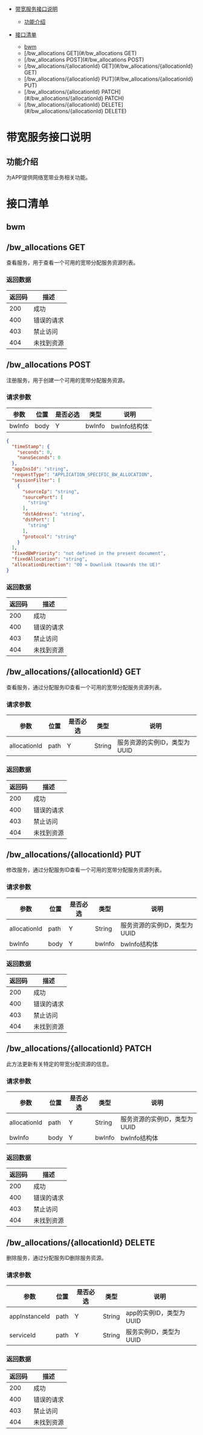 *   [带宽服务接口说明](#带宽服务接口说明)
    *   [功能介绍](#功能介绍)

*   [接口清单](#接口清单)
    *   [bwm](#bwm)
    *   [/bw_allocations GET](#/bw_allocations GET)
    *   [/bw_allocations POST](#/bw_allocations POST)
    *   [/bw_allocations/{allocationId} GET](#/bw_allocations/{allocationId} GET)
    *   [/bw_allocations/{allocationId} PUT](#/bw_allocations/{allocationId} PUT)
    *   [/bw_allocations/{allocationId} PATCH](#/bw_allocations/{allocationId} PATCH)
    *   [/bw_allocations/{allocationId} DELETE](#/bw_allocations/{allocationId} DELETE)
   

# 带宽服务接口说明
## 功能介绍

为APP提供网络宽带业务相关功能。

# 接口清单
## bwm
## /bw_allocations GET
查看服务，用于查看一个可用的宽带分配服务资源列表。

### 返回数据
|返回码 |描述|
|-----|-----|
|200 | 成功 |
|400 | 错误的请求 |
|403 | 禁止访问 |
|404 | 未找到资源 |


## /bw_allocations POST
注册服务，用于创建一个可用的宽带分配服务资源。
### 请求参数

|参数 |位置 | 是否必选 | 类型 | 说明 |
|-----|-----|----|------|-----|
|bwInfo | body |Y| bwInfo | bwInfo结构体 |

```json
{
  "timeStamp": {
    "seconds": 0,
    "nanoSeconds": 0
  },
  "appInsId": "string",
  "requestType": "APPLICATION_SPECIFIC_BW_ALLOCATION",
  "sessionFilter": [
    {
      "sourceIp": "string",
      "sourcePort": [
        "string"
      ],
      "dstAddress": "string",
      "dstPort": [
        "string"
      ],
      "protocol": "string"
    }
  ],
  "fixedBWPriority": "not defined in the present document",
  "fixedAllocation": "string",
  "allocationDirection": "00 = Downlink (towards the UE)"
}

```

### 返回数据
|返回码 |描述|
|-----|-----|
|200 | 成功 |
|400 | 错误的请求 |
|403 | 禁止访问 |
|404 | 未找到资源 |

## /bw_allocations/{allocationId} GET
查看服务，通过分配服务ID查看一个可用的宽带分配服务资源列表。
### 请求参数
|参数 |位置 | 是否必选 | 类型 | 说明 |
|-----|-----|----|------|-----|
|allocationId | path |Y| String | 服务资源的实例ID，类型为UUID |
### 返回数据
|返回码 |描述|
|-----|-----|
|200 | 成功 |
|400 | 错误的请求 |
|403 | 禁止访问 |
|404 | 未找到资源 |

## /bw_allocations/{allocationId} PUT
修改服务，通过分配服务ID查看一个可用的宽带分配服务资源列表。
### 请求参数
|参数 |位置 | 是否必选 | 类型 | 说明 |
|-----|-----|----|------|-----|
|allocationId | path |Y| String | 服务资源的实例ID，类型为UUID |
|bwInfo | body |Y| bwInfo | bwInfo结构体 |

### 返回数据
|返回码 |描述|
|-----|-----|
|200 | 成功 |
|400 | 错误的请求 |
|403 | 禁止访问 |
|404 | 未找到资源 |

## /bw_allocations/{allocationId} PATCH
此方法更新有关特定的带宽分配资源的信息。
### 请求参数
|参数 |位置 | 是否必选 | 类型 | 说明 |
|-----|-----|----|------|-----|
|allocationId | path |Y| String | 服务资源的实例ID，类型为UUID |
|bwInfo | body |Y| bwInfo | bwInfo结构体 |
### 返回数据
|返回码 |描述|
|-----|-----|
|200 | 成功 |
|400 | 错误的请求 |
|403 | 禁止访问 |
|404 | 未找到资源 |

## /bw_allocations/{allocationId} DELETE
删除服务，通过分配服务ID删除服务资源。
### 请求参数
|参数 |位置 | 是否必选 | 类型 | 说明 |
|-----|-----|----|------|-----|
|appInstanceId | path |Y| String | app的实例ID，类型为UUID |
|serviceId | path |Y| String | 服务实例ID，类型为UUID |
### 返回数据
|返回码 |描述|
|-----|-----|
|200 | 成功 |
|400 | 错误的请求 |
|403 | 禁止访问 |
|404 | 未找到资源 |
